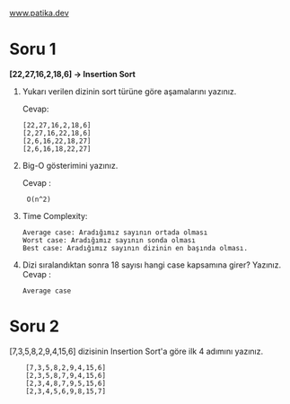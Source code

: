 www.patika.dev

# Soru 1 

**[22,27,16,2,18,6] -> Insertion Sort** 

1. Yukarı verilen dizinin sort türüne göre aşamalarını yazınız.

    Cevap:
    ```
    [22,27,16,2,18,6]
    [2,27,16,22,18,6]
    [2,6,16,22,18,27]
    [2,6,16,18,22,27]
    ```

2. Big-O gösterimini yazınız.
    
    Cevap :
    ```
     O(n^2)
    ```
3. Time Complexity: 
    
    ```
    Average case: Aradığımız sayının ortada olması
    Worst case: Aradığımız sayının sonda olması 
    Best case: Aradığımız sayının dizinin en başında olması.
    ```    
4. Dizi sıralandıktan sonra 18 sayısı hangi case kapsamına girer? Yazınız.
    Cevap :

    ``Average case``

# Soru 2 

[7,3,5,8,2,9,4,15,6] dizisinin Insertion Sort'a göre ilk 4 adımını yazınız.

        [7,3,5,8,2,9,4,15,6]
        [2,3,5,8,7,9,4,15,6]
        [2,3,4,8,7,9,5,15,6]
        [2,3,4,5,6,9,8,15,7]

    

    
